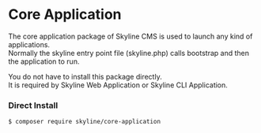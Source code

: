 # Core Application
The core application package of Skyline CMS is used to launch any kind of applications.  
Normally the skyline entry point file (skyline.php) calls bootstrap and then the application to run.

You do not have to install this package directly.  
It is required by Skyline Web Application or Skyline CLI Application.

### Direct Install
````bin
$ composer require skyline/core-application
````

